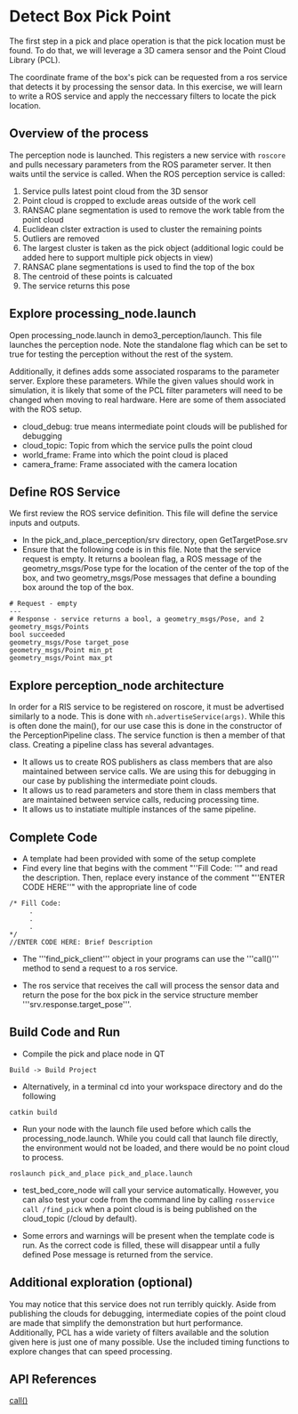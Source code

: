 # Detect Box Pick Point
The first step in a pick and place operation is that the pick location must be found. To do that, we will leverage a 3D camera sensor and the Point Cloud Library (PCL).

The coordinate frame of the box's pick can be requested from a ros service that detects it by processing the sensor data. In this exercise, we will learn to write a ROS service and apply the neccessary filters to locate the pick location.

## Overview of the process

The perception node is launched. This registers a new service with ```roscore``` and pulls necessary parameters from the ROS parameter server. It then waits until the service is called. When the ROS perception service is called:

1) Service pulls latest point cloud from the 3D sensor
2) Point cloud is cropped to exclude areas outside of the work cell
3) RANSAC plane segmentation is used to remove the work table from the point cloud
4) Euclidean clster extraction is used to cluster the remaining points 
5) Outliers are removed
6) The largest cluster is taken as the pick object (additional logic could be added here to support multiple pick objects in view)
7) RANSAC plane segmentations is used to find the top of the box
8) The centroid of these points is calcuated
9) The service returns this pose

## Explore processing_node.launch
Open processing_node.launch in demo3_perception/launch. This file launches the perception node. Note the standalone flag which can be set to true for testing the perception without the rest of the system.

Additionally, it defines adds some associated rosparams to the parameter server. Explore these parameters. While the given values should work in simulation, it is likely that some of the PCL filter parameters will need to be changed when moving to real hardware. Here are some of them associated with the ROS setup.

* cloud_debug: true means intermediate point clouds will be published for debugging
* cloud_topic: Topic from which the service pulls the point cloud
* world_frame: Frame into which the point cloud is placed
* camera_frame: Frame associated with the camera location


## Define ROS Service
We first review the ROS service definition. This file will define the service inputs and outputs. 

* In the pick_and_place_perception/srv directory, open GetTargetPose.srv
* Ensure that the following code is in this file. Note that the service request is empty. It returns a boolean flag, a ROS message of the geometry_msgs/Pose type for the location of the center of the top of the box, and two geometry_msgs/Pose messages that define a bounding box around the top of the box.


```
# Request - empty
---
# Response - service returns a bool, a geometry_msgs/Pose, and 2 geometry_msgs/Points
bool succeeded
geometry_msgs/Pose target_pose
geometry_msgs/Point min_pt
geometry_msgs/Point max_pt

``` 
## Explore perception_node architecture

In order for a RIS service to be registered on roscore, it must be advertised similarly to a node. This is done with ```nh.advertiseService(args)```. While this is often done the main(), for our use case this is done in the constructor of the PerceptionPipeline class. The service function is then a member of that class. Creating a pipeline class has several advantages.

* It allows us to create ROS publishers as class members that are also maintained between service calls. We are using this for debugging in our case by publishing the intermediate point clouds.
* It allows us to read parameters and store them in class members that are maintained between service calls, reducing processing time.
* It allows us to instatiate multiple instances of the same pipeline.

## Complete Code

  * A template had been provided with some of the setup complete
  * Find every line that begins with the comment "''Fill Code: ''" and read the description.  Then, replace every instance of the comment  "''ENTER CODE HERE''"
 with the appropriate line of code

```
/* Fill Code:
     .
     .
     .
*/
//ENTER CODE HERE: Brief Description
```

  * The '''find_pick_client''' object in your programs can use the '''call()''' method to send a request to a ros service.

  * The ros service that receives the call will process the sensor data and return the pose for the box pick in the service structure member '''srv.response.target_pose'''.


## Build Code and Run

  * Compile the pick and place node in QT
```
Build -> Build Project
```

  * Alternatively, in a terminal cd into your workspace directory and do the following
```
catkin build
```

  * Run your node with the launch file used before which calls the processing_node.launch. While you could call that launch file directly, the environment would not be loaded, and there would be no point cloud to process.
```
roslaunch pick_and_place pick_and_place.launch
```
  * test_bed_core_node will call your service automatically. However, you can also test your code from the command line by calling ```rosservice call /find_pick``` when a point cloud is is being published on the cloud_topic (/cloud by default).

  * Some errors and warnings will be present when the template code is run. As the correct code is filled, these will disappear until a fully defined Pose message is returned from the service.

## Additional exploration (optional)

You may notice that this service does not run terribly quickly. Aside from publishing the clouds for debugging, intermediate copies of the point cloud are made that simplify the demonstration but hurt performance. Additionally, PCL has a wide variety of filters available and the solution given here is just one of many possible. Use the included timing functions to explore changes that can speed processing.


## API References


[call()](http://docs.ros.org/hydro/api/roscpp/html/classros_1_1ServiceClient.html#a8a0c9be49046998a830df625babd396f)
